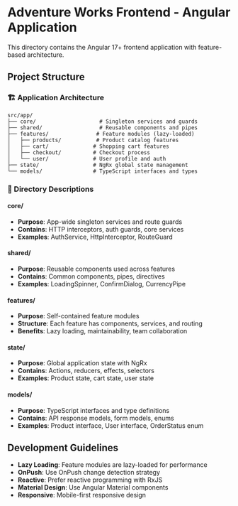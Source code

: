 # Adventure Works Frontend - Angular Application

This directory contains the Angular 17+ frontend application with feature-based architecture.

## Project Structure

### 🏗️ Application Architecture

```
src/app/
├── core/                    # Singleton services and guards
├── shared/                  # Reusable components and pipes
├── features/               # Feature modules (lazy-loaded)
│   ├── products/           # Product catalog features
│   ├── cart/              # Shopping cart features  
│   ├── checkout/          # Checkout process
│   └── user/              # User profile and auth
├── state/                 # NgRx global state management
└── models/                # TypeScript interfaces and types
```

### 📁 Directory Descriptions

#### core/
- **Purpose**: App-wide singleton services and route guards  
- **Contains**: HTTP interceptors, auth guards, core services
- **Examples**: AuthService, HttpInterceptor, RouteGuard

#### shared/
- **Purpose**: Reusable components used across features
- **Contains**: Common components, pipes, directives
- **Examples**: LoadingSpinner, ConfirmDialog, CurrencyPipe

#### features/
- **Purpose**: Self-contained feature modules
- **Structure**: Each feature has components, services, and routing
- **Benefits**: Lazy loading, maintainability, team collaboration

#### state/
- **Purpose**: Global application state with NgRx
- **Contains**: Actions, reducers, effects, selectors
- **Examples**: Product state, cart state, user state

#### models/
- **Purpose**: TypeScript interfaces and type definitions
- **Contains**: API response models, form models, enums
- **Examples**: Product interface, User interface, OrderStatus enum

## Development Guidelines

- **Lazy Loading**: Feature modules are lazy-loaded for performance
- **OnPush**: Use OnPush change detection strategy  
- **Reactive**: Prefer reactive programming with RxJS
- **Material Design**: Use Angular Material components
- **Responsive**: Mobile-first responsive design